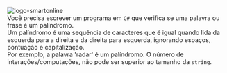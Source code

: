 ![logo-smartonline](https://hub.smartonline.app/favicon.ico) <br/>
Você precisa escrever um programa em `C#` que verifica se uma palavra ou frase é um palíndromo.<br/>
Um palíndromo é uma sequência de caracteres que é igual quando lida da esquerda para a direita e da direita para esquerda, ignorando espaços, pontuação e capitalização.<br/>
Por exemplo, a palavra 'radar' é um palíndromo.
O número de interações/computações, não pode ser superior ao tamanho da `string`.

